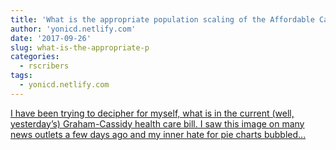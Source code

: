 ```yaml
---
title: 'What is the appropriate population scaling of the Affordable Care Act Funding?'
author: 'yonicd.netlify.com'
date: '2017-09-26'
slug: what-is-the-appropriate-p
categories:
  - rscribers
tags:
  - yonicd.netlify.com
---
```


[I have been trying to decipher for myself, what is in the current (well, yesterday&rsquo;s) Graham-Cassidy health care bill. I saw this image on many news outlets a few days ago and my inner hate for pie charts bubbled...<click to read more>](https://yonicd.netlify.com/post/2017-09-26-aca/)

